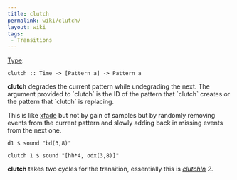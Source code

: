 ```yaml
---
title: clutch
permalink: wiki/clutch/
layout: wiki
tags:
 - Transitions
---
```


[Type](/wiki/Type_signatures "wikilink"):

    clutch :: Time -> [Pattern a] -> Pattern a 

**clutch** degrades the current pattern while undegrading the next. The
argument provided to \`clutch\` is the ID of the pattern that \`clutch\`
creates or the pattern that \`clutch\` is replacing.

This is like [xfade](xfade "wikilink") but not by gain of samples but by
randomly removing events from the current pattern and slowly adding back
in missing events from the next one.

    d1 $ sound "bd(3,8)"

    clutch 1 $ sound "[hh*4, odx(3,8)]"

**clutch** takes two cycles for the transition, essentially this is
*[clutchIn](clutchIn "wikilink") 2*.
